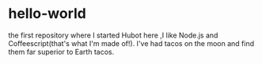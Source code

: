 # hello-world
the first repository where I started
Hubot here ,I like Node.js and Coffeescript(that's what I'm made of!).
I've had tacos on the moon and find them far superior to Earth tacos.
